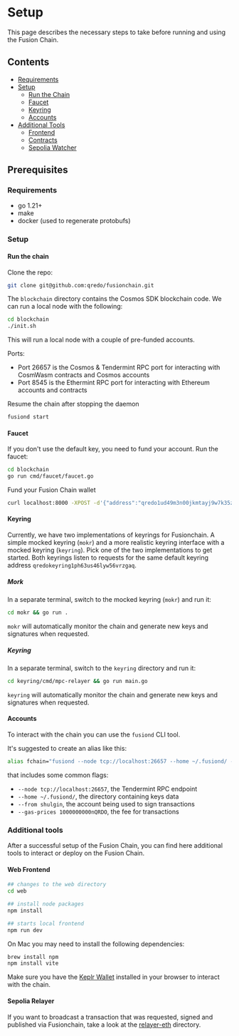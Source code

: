 # Setup

This page describes the necessary steps to take before running and using the Fusion Chain. 

## Contents

* [Requirements](#requirements)
* [Setup](#setup)
    * [Run the Chain](#run-the-chain)
    * [Faucet](#faucet)
    * [Keyring](#keyring)
    * [Accounts](#accounts)
* [Additional Tools](#additional-tools)
    * [Frontend](#web-frontend)
    * [Contracts](#cosmwasm-contracts)
    * [Sepolia Watcher](#sepolia-watcher)

## Prerequisites

### Requirements

- go 1.21+
- make
- docker (used to regenerate protobufs)

### Setup

#### Run the chain

Clone the repo:

```bash
git clone git@github.com:qredo/fusionchain.git
```

The `blockchain` directory contains the Cosmos SDK blockchain code. We can run
a local node with the following:

```bash
cd blockchain
./init.sh
```

This will run a local node with a couple of pre-funded accounts.

Ports:

- Port 26657 is the Cosmos & Tendermint RPC port for interacting with CosmWasm contracts and Cosmos accounts
- Port 8545 is the Ethermint RPC port for interacting with Ethereum accounts and contracts

Resume the chain after stopping the daemon 
```bash
fusiond start
```

#### Faucet

If you don't use the default key, you need to fund your account. Run the faucet:

```bash
cd blockchain
go run cmd/faucet/faucet.go
```

Fund your Fusion Chain wallet

```bash
curl localhost:8000 -XPOST -d'{"address":"qredo1ud49m3n00jkmtayj9w7k35zka3fqcl4lqp2j03"}'
```

#### Keyring

Currently, we have two implementations of keyrings for Fusionchain. A simple mocked keyring (`mokr`) and a more realistic keyring interface with a mocked keyring (`keyring`). Pick one of the two implementations to get started. Both keyrings listen to requests for the same default keyring address `qredokeyring1ph63us46lyw56vrzgaq`.

##### Mork
In a separate terminal, switch to the mocked keyring (`mokr`) and run it:

```bash
cd mokr && go run .
```

`mokr` will automatically monitor the chain and generate new keys and
signatures when requested.

##### Keyring
In a separate terminal, switch to the `keyring` directory and run it:

```bash
cd keyring/cmd/mpc-relayer && go run main.go
```

`keyring` will automatically monitor the chain and generate new keys and
signatures when requested.

#### Accounts

To interact with the chain you can use the `fusiond` CLI tool.

It's suggested to create an alias like this:

```bash
alias fchain="fusiond --node tcp://localhost:26657 --home ~/.fusiond/ --from shulgin --gas-prices 1000000000nQRDO"
```

that includes some common flags:

- `--node tcp://localhost:26657`, the Tendermint RPC endpoint
- `--home ~/.fusiond/`, the directory containing keys data
- `--from shulgin`, the account being used to sign transactions
- `--gas-prices 1000000000nQRDO`, the fee for transactions

### Additional tools

After a successful setup of the Fusion Chain, you can find here additional tools to interact or deploy on the Fusion Chain.

#### Web Frontend 

```bash
## changes to the web directory
cd web

## install node packages
npm install

## starts local frontend
npm run dev
```

On Mac you may need to install the following dependencies:
```bash
brew install npm
npm install vite
```

Make sure you have the [Keplr Wallet](https://www.keplr.app/download) installed in your browser to interact with the chain. 

#### Sepolia Relayer

If you want to broadcast a transaction that was requested, signed and published via Fusionchain, take a look at the [relayer-eth](./relayer-eth/README.md) directory.

